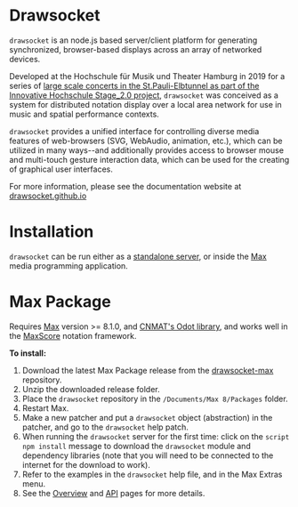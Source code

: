 
# Drawsocket

`drawsocket` is an node.js based server/client platform for generating synchronized, browser-based displays across an array of networked devices.

Developed at the Hochschule für Musik und Theater Hamburg in 2019 for a series of [large scale concerts in the St.Pauli-Elbtunnel as part of the Innovative Hochschule Stage_2.0 project](https://www.hfmt-hamburg.de/innovative-hochschule/zm4/symphonie-im-st-pauli-elbtunnel/?L=0), `drawsocket` was conceived as a system for distributed notation display over a local area network for use in music and spatial performance contexts.

`drawsocket` provides a unified interface for controlling diverse media features of web-browsers (SVG, WebAudio, animation, etc.), which can be utilized in many ways--and additionally provides access to browser mouse and multi-touch gesture interaction data, which can be used for the creating of graphical user interfaces.

For more information, please see the documentation website at [drawsocket.github.io](https://drawsocket.github.io/)

# Installation

`drawsocket` can be run either as a [standalone server](#standalone-udp-server), or inside the [Max](https://cycling74.com/) media programming application.

# Max Package

Requires [Max](https://cycling74.com/) version >= 8.1.0, and [CNMAT's Odot library](https://github.com/CNMAT/CNMAT-odot/releases), and works well in the [MaxScore](http://www.computermusicnotation.com) notation framework.

__To install:__
1. Download the latest Max Package release from the [drawsocket-max](https://github.com/drawsocket/drawsocket-max) repository.
2. Unzip the downloaded release folder.
3. Place the `drawsocket` repository in the `/Documents/Max 8/Packages` folder.
4. Restart Max.
5. Make a new patcher and put a `drawsocket` object (abstraction) in the patcher, and go to the `drawsocket` help patch.
6. When running the `drawsocket` server for the first time: click on the `script npm install` message to download the `drawsocket` module and dependency libraries (note that you will need to be connected to the internet for the download to work).
7. Refer to the examples in the `drawsocket` help file, and in the Max Extras menu.
8. See the [Overview](overview.html) and [API](api.html) pages for more details.